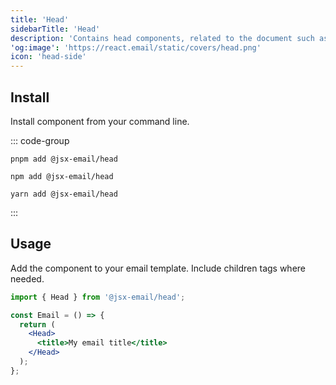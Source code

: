 ```yaml
---
title: 'Head'
sidebarTitle: 'Head'
description: 'Contains head components, related to the document such as style and meta elements.'
'og:image': 'https://react.email/static/covers/head.png'
icon: 'head-side'
---
```


## Install

Install component from your command line.

::: code-group

```console [pnpm]
pnpm add @jsx-email/head
```

```console [npm]
npm add @jsx-email/head
```

```console [yarn]
yarn add @jsx-email/head
```

:::

## Usage

Add the component to your email template. Include children tags where needed.

```jsx
import { Head } from '@jsx-email/head';

const Email = () => {
  return (
    <Head>
      <title>My email title</title>
    </Head>
  );
};
```

